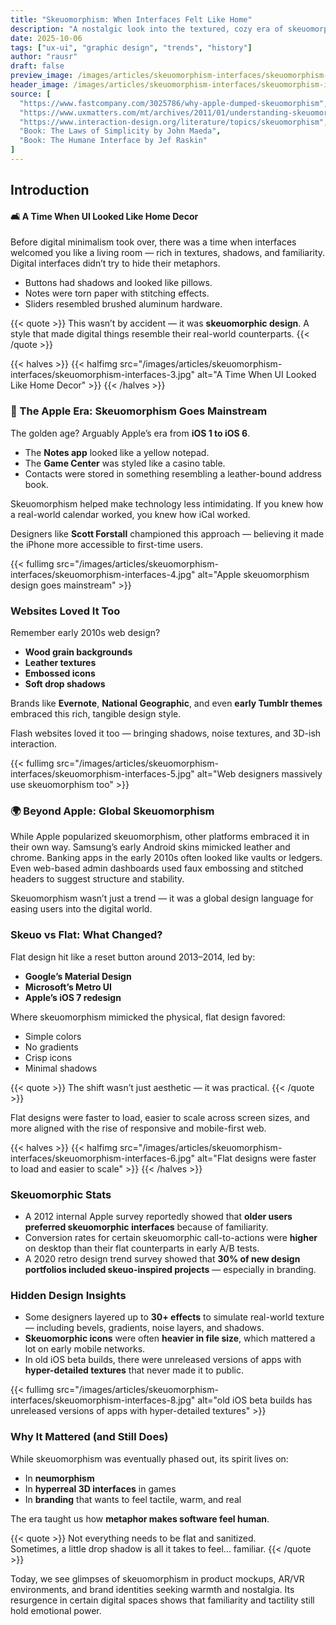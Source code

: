 ```yaml
---
title: "Skeuomorphism: When Interfaces Felt Like Home"
description: "A nostalgic look into the textured, cozy era of skeuomorphic design — where buttons looked real, shadows were deep, and your screen resembled a designer’s living room."
date: 2025-10-06
tags: ["ux-ui", "graphic design", "trends", "history"]
author: "rausr"
draft: false
preview_image: /images/articles/skeuomorphism-interfaces/skeuomorphism-interfaces-10.jpg
header_image: /images/articles/skeuomorphism-interfaces/skeuomorphism-interfaces-2.jpg
source: [
  "https://www.fastcompany.com/3025786/why-apple-dumped-skeuomorphism",
  "https://www.uxmatters.com/mt/archives/2011/01/understanding-skeuomorphism.php",
  "https://www.interaction-design.org/literature/topics/skeuomorphism",
  "Book: The Laws of Simplicity by John Maeda",
  "Book: The Humane Interface by Jef Raskin"
]
---
```


## Introduction
#### 🛋️ A Time When UI Looked Like Home Decor

Before digital minimalism took over, there was a time when interfaces welcomed you like a living room — rich in textures, shadows, and familiarity. Digital interfaces didn’t try to hide their metaphors.  

- Buttons had shadows and looked like pillows.  
- Notes were torn paper with stitching effects.  
- Sliders resembled brushed aluminum hardware.  

{{< quote >}}
This wasn’t by accident — it was **skeuomorphic design**. A style that made digital things resemble their real-world counterparts.
{{< /quote >}}


{{< halves >}}
{{< halfimg src="/images/articles/skeuomorphism-interfaces/skeuomorphism-interfaces-3.jpg" alt="A Time When UI Looked Like Home Decor" >}}
{{< /halves >}}


### 🍎 The Apple Era: Skeuomorphism Goes Mainstream

The golden age? Arguably Apple’s era from **iOS 1 to iOS 6**.

- The **Notes app** looked like a yellow notepad.
- The **Game Center** was styled like a casino table.
- Contacts were stored in something resembling a leather-bound address book.

Skeuomorphism helped make technology less intimidating. If you knew how a real-world calendar worked, you knew how iCal worked.  

Designers like **Scott Forstall** championed this approach — believing it made the iPhone more accessible to first-time users.



{{< fullimg src="/images/articles/skeuomorphism-interfaces/skeuomorphism-interfaces-4.jpg" alt="Apple skeuomorphism design goes mainstream" >}}


### Websites Loved It Too

Remember early 2010s web design?

- **Wood grain backgrounds**
- **Leather textures**
- **Embossed icons**
- **Soft drop shadows**

Brands like **Evernote**, **National Geographic**, and even **early Tumblr themes** embraced this rich, tangible design style.

Flash websites loved it too — bringing shadows, noise textures, and 3D-ish interaction.



{{< fullimg src="/images/articles/skeuomorphism-interfaces/skeuomorphism-interfaces-5.jpg" alt="Web designers massively use skeuomorphism too" >}}



### 🌍 Beyond Apple: Global Skeuomorphism

While Apple popularized skeuomorphism, other platforms embraced it in their own way. Samsung’s early Android skins mimicked leather and chrome. Banking apps in the early 2010s often looked like vaults or ledgers. Even web-based admin dashboards used faux embossing and stitched headers to suggest structure and stability.

Skeuomorphism wasn’t just a trend — it was a global design language for easing users into the digital world.


### Skeuo vs Flat: What Changed?

Flat design hit like a reset button around 2013–2014, led by:

- **Google’s Material Design**
- **Microsoft’s Metro UI**
- **Apple’s iOS 7 redesign**

Where skeuomorphism mimicked the physical, flat design favored:

- Simple colors
- No gradients
- Crisp icons
- Minimal shadows

{{< quote >}}
The shift wasn’t just aesthetic — it was practical.
{{< /quote >}}

Flat designs were faster to load, easier to scale across screen sizes, and more aligned with the rise of responsive and mobile-first web.


{{< halves >}}
{{< halfimg src="/images/articles/skeuomorphism-interfaces/skeuomorphism-interfaces-6.jpg" alt="Flat designs were faster to load and easier to scale" >}}
{{< /halves >}}


### Skeuomorphic Stats

- A 2012 internal Apple survey reportedly showed that **older users preferred skeuomorphic interfaces** because of familiarity.  
- Conversion rates for certain skeuomorphic call-to-actions were **higher** on desktop than their flat counterparts in early A/B tests.
- A 2020 retro design trend survey showed that **30% of new design portfolios included skeuo-inspired projects** — especially in branding.



### Hidden Design Insights

- Some designers layered up to **30+ effects** to simulate real-world texture — including bevels, gradients, noise layers, and shadows.
- **Skeuomorphic icons** were often **heavier in file size**, which mattered a lot on early mobile networks.
- In old iOS beta builds, there were unreleased versions of apps with **hyper-detailed textures** that never made it to public.



{{< fullimg src="/images/articles/skeuomorphism-interfaces/skeuomorphism-interfaces-8.jpg" alt="old iOS beta builds has unreleased versions of apps with hyper-detailed textures" >}}



### Why It Mattered (and Still Does)

While skeuomorphism was eventually phased out, its spirit lives on:

- In **neumorphism**
- In **hyperreal 3D interfaces** in games
- In **branding** that wants to feel tactile, warm, and real

The era taught us how **metaphor makes software feel human**.

{{< quote >}}
Not everything needs to be flat and sanitized.  
Sometimes, a little drop shadow is all it takes to feel… familiar.
{{< /quote >}}

Today, we see glimpses of skeuomorphism in product mockups, AR/VR environments, and brand identities seeking warmth and nostalgia. Its resurgence in certain digital spaces shows that familiarity and tactility still hold emotional power.